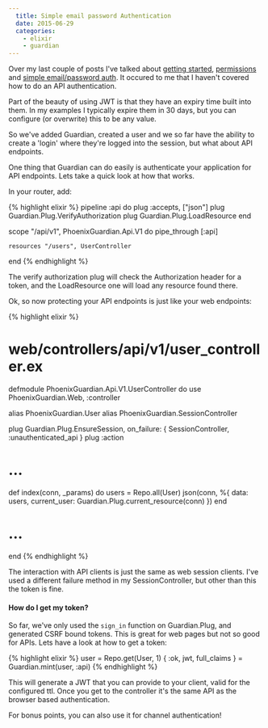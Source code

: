 ```yaml
---
  title: Simple email password Authentication
  date: 2015-06-29
  categories:
    - elixir
    - guardian
---
```


Over my last couple of posts I've talked about [getting
started](http://hassox.github.io/elixir/guardian/2015/06/19/guardian-getting-started.html),
[permissions](http://hassox.github.io/elixir/guardian/2015/06/24/introducing-guardian-permissions.html)
and [simple email/password
auth](http://hassox.github.io/elixir/guardian/2015/06/29/simple-email-password-authentication.html).
It occured to me that I haven't covered how to do an API authentication.

Part of the beauty of using JWT is that they have an expiry time built into
them. In my examples I typically expire them in 30 days, but you can configure
(or overwrite) this to be any value.

So we've added Guardian, created a user and we so far have the ability to create
a 'login' where they're logged into the session, but what about API endpoints.

One thing that Guardian can do easily is authenticate your application for API
endpoints. Lets take a quick look at how that works.

In your router, add:

{% highlight elixir %}
  pipeline :api do
    plug :accepts, ["json"]
    plug Guardian.Plug.VerifyAuthorization
    plug Guardian.Plug.LoadResource
  end

  scope "/api/v1", PhoenixGuardian.Api.V1 do
    pipe_through [:api]

    resources "/users", UserController
  end
{% endhighlight %}

The verify authorization plug will check the Authorization header for a token,
and the LoadResource one will load any resource found there.

Ok, so now protecting your API endpoints is just like your web endpoints:

{% highlight elixir %}
# web/controllers/api/v1/user_controller.ex
defmodule PhoenixGuardian.Api.V1.UserController do
  use PhoenixGuardian.Web, :controller

  alias PhoenixGuardian.User
  alias PhoenixGuardian.SessionController

  plug Guardian.Plug.EnsureSession, on_failure: { SessionController, :unauthenticated_api }
  plug :action

  # …
  def index(conn, _params) do
    users = Repo.all(User)
    json(conn, %{ data: users, current_user: Guardian.Plug.current_resource(conn) })
  end
  # …
end
{% endhighlight %}

The interaction with API clients is just the same as web session clients. I've
used a different failure method in my SessionController, but other than this the
token is fine.

#### How do I get my token?

So far, we've only used the `sign_in` function on Guardian.Plug, and generated
CSRF bound tokens. This is great for web pages but not so good for APIs. Lets
have a look at how to get a token:

{% highlight elixir %}
user = Repo.get(User, 1)
{ :ok, jwt, full_claims } = Guardian.mint(user, :api)
{% endhighlight %}

This will generate a JWT that you can provide to your client, valid for the
configured ttl. Once you get to the controller it's the same API as the browser
based authentication.

For bonus points, you can also use it for channel authentication!

